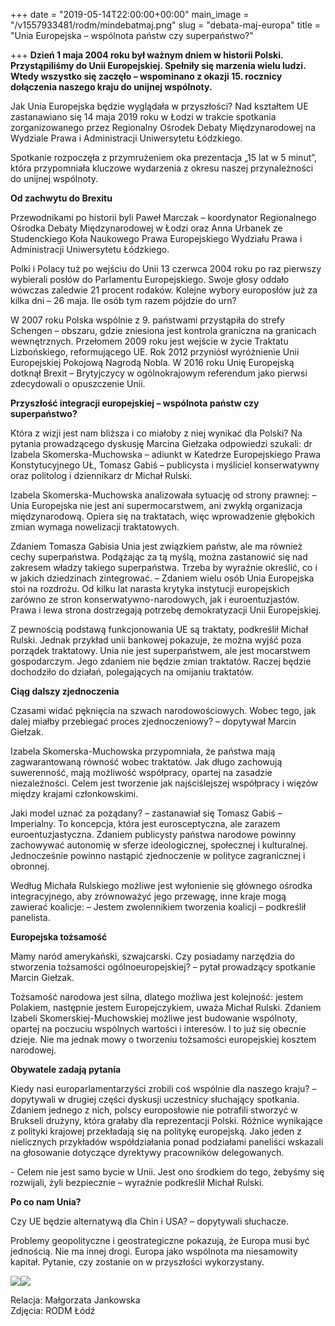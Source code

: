 +++
date = "2019-05-14T22:00:00+00:00"
main_image = "/v1557933481/rodm/mindebatmaj.png"
slug = "debata-maj-europa"
title = "Unia Europejska – wspólnota państw czy superpaństwo?"

+++
**Dzień 1 maja 2004 roku był ważnym dniem w historii Polski. Przystąpiliśmy do Unii Europejskiej. Spełniły się marzenia wielu ludzi. Wtedy wszystko się zaczęło – wspominano z okazji 15. rocznicy dołączenia naszego kraju do unijnej wspólnoty.**

Jak Unia Europejska będzie wyglądała w przyszłości? Nad kształtem UE zastanawiano się 14 maja 2019 roku w Łodzi w trakcie spotkania zorganizowanego przez Regionalny Ośrodek Debaty Międzynarodowej na Wydziale Prawa i Administracji Uniwersytetu Łódzkiego.

Spotkanie rozpoczęła z przymrużeniem oka prezentacja „15 lat w 5 minut”, która przypomniała kluczowe wydarzenia z okresu naszej przynależności do unijnej wspólnoty.

**Od zachwytu do Brexitu**

Przewodnikami po historii byli Paweł Marczak – koordynator Regionalnego Ośrodka Debaty Międzynarodowej w Łodzi oraz Anna Urbanek ze Studenckiego Koła Naukowego Prawa Europejskiego Wydziału Prawa i Administracji Uniwersytetu Łódzkiego.

Polki i Polacy tuż po wejściu do Unii 13 czerwca 2004 roku po raz pierwszy wybierali posłów do Parlamentu Europejskiego. Swoje głosy oddało wówczas zaledwie 21 procent rodaków. Kolejne wybory europosłów już za kilka dni – 26 maja. Ile osób tym razem pójdzie do urn?

W 2007 roku Polska wspólnie z 9. państwami przystąpiła do strefy Schengen – obszaru, gdzie zniesiona jest kontrola graniczna na granicach wewnętrznych. Przełomem 2009 roku jest wejście w życie Traktatu Lizbońskiego, reformującego UE. Rok 2012 przyniósł wyróżnienie Unii Europejskiej Pokojową Nagrodą Nobla. W 2016 roku Unię Europejską dotknął Brexit – Brytyjczycy w ogólnokrajowym referendum jako pierwsi zdecydowali o opuszczenie Unii.

**Przyszłość integracji europejskiej – wspólnota państw czy superpaństwo?**

Która z wizji jest nam bliższa i co miałoby z niej wynikać dla Polski? Na pytania prowadzącego dyskusję Marcina Giełzaka odpowiedzi szukali: dr Izabela Skomerska-Muchowska – adiunkt w Katedrze Europejskiego Prawa Konstytucyjnego UŁ, Tomasz Gabiś – publicysta i myśliciel konserwatywny oraz politolog i dziennikarz dr Michał Rulski.

Izabela Skomerska-Muchowska analizowała sytuację od strony prawnej: – Unia Europejska nie jest ani supermocarstwem, ani zwykłą organizacja międzynarodową. Opiera się na traktatach, więc wprowadzenie głębokich zmian wymaga nowelizacji traktatowych.

Zdaniem Tomasza Gabisia Unia jest związkiem państw, ale ma również cechy superpaństwa. Podążając za tą myślą, można zastanowić się nad zakresem władzy takiego superpaństwa. Trzeba by wyraźnie określić, co i w jakich dziedzinach zintegrować. – Zdaniem wielu osób Unia Europejska stoi na rozdrożu. Od kilku lat narasta krytyka instytucji europejskich zarówno ze stron konserwatywno-narodowych, jak i euroentuzjastów. Prawa i lewa strona dostrzegają potrzebę demokratyzacji Unii Europejskiej.

Z pewnością podstawą funkcjonowania UE są traktaty, podkreślił Michał Rulski. Jednak przykład unii bankowej pokazuje, że można wyjść poza porządek traktatowy. Unia nie jest superpaństwem, ale jest mocarstwem gospodarczym. Jego zdaniem nie będzie zmian traktatów. Raczej będzie dochodziło do działań, polegających na omijaniu traktatów.

**Ciąg dalszy zjednoczenia**

Czasami widać pęknięcia na szwach narodowościowych. Wobec tego, jak dalej miałby przebiegać proces zjednoczeniowy? – dopytywał Marcin Giełzak.

Izabela Skomerska-Muchowska przypomniała, że państwa mają zagwarantowaną równość wobec traktatów. Jak długo zachowują suwerenność, mają możliwość współpracy, opartej na zasadzie niezależności. Celem jest tworzenie jak najściślejszej współpracy i więzów między krajami członkowskimi.

Jaki model uznać za pożądany? – zastanawiał się Tomasz Gabiś – Imperialny. To koncepcja, która jest eurosceptyczna, ale zarazem euroentuzjastyczna. Zdaniem publicysty państwa narodowe powinny zachowywać autonomię w sferze ideologicznej, społecznej i kulturalnej. Jednocześnie powinno nastąpić zjednoczenie w polityce zagranicznej i obronnej.

Według Michała Rulskiego możliwe jest wyłonienie się głównego ośrodka integracyjnego, aby zrównoważyć jego przewagę, inne kraje mogą zawierać koalicje: – Jestem zwolennikiem tworzenia koalicji – podkreślił panelista.

**Europejska tożsamość**

Mamy naród amerykański, szwajcarski. Czy posiadamy narzędzia do stworzenia tożsamości ogólnoeuropejskiej? – pytał prowadzący spotkanie Marcin Giełzak.

Tożsamość narodowa jest silna, dlatego możliwa jest kolejność: jestem Polakiem, następnie jestem Europejczykiem, uważa Michał Rulski. Zdaniem Izabeli Skomerskiej-Muchowskiej możliwe jest budowanie wspólnoty, opartej na poczuciu wspólnych wartości i interesów. I to już się obecnie dzieje. Nie ma jednak mowy o tworzeniu tożsamości europejskiej kosztem narodowej.

**Obywatele zadają pytania**

Kiedy nasi europarlamentarzyści zrobili coś wspólnie dla naszego kraju? – dopytywali w drugiej części dyskusji uczestnicy słuchający spotkania. Zdaniem jednego z nich, polscy europosłowie nie potrafili stworzyć w Brukseli drużyny, która grałaby dla reprezentacji Polski. Różnice wynikające z polityki krajowej przekładają się na politykę europejską. Jako jeden z nielicznych przykładów współdziałania ponad podziałami paneliści wskazali na głosowanie dotyczące dyrektywy pracowników delegowanych.

\- Celem nie jest samo bycie w Unii. Jest ono środkiem do tego, żebyśmy się rozwijali, żyli bezpiecznie – wyraźnie podkreślił Michał Rulski.

**Po co nam Unia?**

Czy UE będzie alternatywą dla Chin i USA? – dopytywali słuchacze.

Problemy geopolityczne i geostrategiczne pokazują, że Europa musi być jednością. Nie ma innej drogi. Europa jako wspólnota ma niesamowity kapitał. Pytanie, czy zostanie on w przyszłości wykorzystany.

![](https://res.cloudinary.com/inspro/image/upload/v1557933812/rodm/DEB2.jpg)![](https://res.cloudinary.com/inspro/image/upload/v1557933655/rodm/DEBATA2.jpg)

Relacja: Małgorzata Jankowska  
Zdjęcia: RODM Łódź